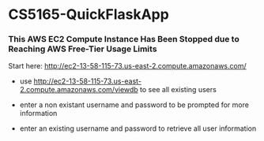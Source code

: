 # CS5165-QuickFlaskApp

### This AWS EC2 Compute Instance Has Been Stopped due to Reaching AWS Free-Tier Usage Limits

Start here: http://ec2-13-58-115-73.us-east-2.compute.amazonaws.com/

- use http://ec2-13-58-115-73.us-east-2.compute.amazonaws.com/viewdb to see all existing users

- enter a non existant username and password to be prompted for more information

- enter an existing username and password to retrieve all user information
